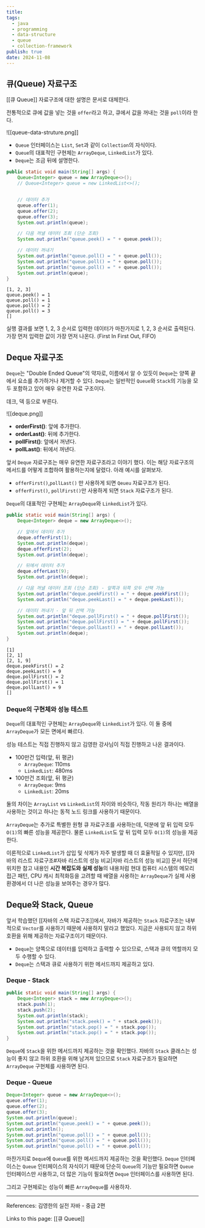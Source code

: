 ```yaml
---
title:
tags:
  - java
  - programming
  - data-structure
  - queue
  - collection-framework
publish: true
date: 2024-11-08
---
```


## 큐(Queue) 자료구조

[[큐 Queue]] 자료구조에 대한 설명은 문서로 대체한다.

전통적으로 큐에 값을 넣는 것을 `offer`라고 하고, 큐에서 값을 꺼내는 것을 `poll`이라 한다.

![[queue-data-struture.png]]

- `Queue` 인터페이스는 `List`, `Set`과 같이 `Collection`의 자식이다.
- `Queue`의 대표적인 구현체는 `ArrayDeque`, `LinkedList`가 있다.
- `Deque`는 조금 뒤에 설명한다.

```java
public static void main(String[] args) {
    Queue<Integer> queue = new ArrayDeque<>();
    // Queue<Integer> queue = new LinkedList<>();


    // 데이터 추가
    queue.offer(1);
    queue.offer(2);
    queue.offer(3);
    System.out.println(queue);

    // 다음 꺼낼 데이터 조회 (단순 조회)
    System.out.println("queue.peek() = " + queue.peek());

    // 데이터 꺼내기
    System.out.println("queue.poll() = " + queue.poll());
    System.out.println("queue.poll() = " + queue.poll());
    System.out.println("queue.poll() = " + queue.poll());
    System.out.println(queue);
}
```

```title="실행 결과"
[1, 2, 3]
queue.peek() = 1
queue.poll() = 1
queue.poll() = 2
queue.poll() = 3
[]
```

실행 결과를 보면 1, 2, 3 순서로 입력한 데이터가 마찬가지로 1, 2, 3 순서로 출력된다. 가장 먼저 입력한 값이 가장 먼저 나온다. (First In First Out, FIFO)

## Deque 자료구조

`Deque`는 "Double Ended Queue"의 약자로, 이름에서 알 수 있듯이 `Deque`는 양쪽 끝에서 요소를 추가하거나 제거할 수 있다. `Deque`는 일반적인 `Queue`와 `Stack`의 기능을 모두 포함하고 있어 매우 유연한 자료 구조이다.

데크, 덱 등으로 부른다.

![[deque.png]]

- **orderFirst()**: 앞에 추가한다.
- **orderLast()**: 뒤에 추가한다.
- **pollFirst()**: 앞에서 꺼낸다.
- **pollLast()**: 뒤에서 꺼낸다.

앞서 `Deque` 자료구조는 매우 유연한 자료구조라고 이야기 했다. 이는 해당 자료구조의 메서드를 어떻게 조합하여 활용하는지에 달렸다. 아래 예시를 살펴보자.

- `offerFirst()`,`pollLast()` 만 사용하게 되면 `Qeueu` 자료구조가 된다.
- `offerFirst()`, `pollFirst()`만 사용하게 되면 `Stack` 자료구조가 된다.

`Deque`의 대표적인 구현체는 `ArrayDeque`와 `LinkedList`가 있다.

```java
public static void main(String[] args) {
    Deque<Integer> deque = new ArrayDeque<>();

    // 앞에서 데이터 추가
    deque.offerFirst(1);
    System.out.println(deque);
    deque.offerFirst(2);
    System.out.println(deque);

    // 뒤에서 데이터 추가
    deque.offerLast(9);
    System.out.println(deque);

    // 다음 꺼낼 데이터 조회 (단순 조회) - 앞쪽과 뒤쪽 모두 선택 가능
    System.out.println("deque.peekFirst() = " + deque.peekFirst());
    System.out.println("deque.peekLast() = " + deque.peekLast());

    // 데이터 꺼내기 - 앞 뒤 선택 가능
    System.out.println("deque.pollFirst() = " + deque.pollFirst());
    System.out.println("deque.pollFirst() = " + deque.pollFirst());
    System.out.println("deque.pollLast() = " + deque.pollLast());
    System.out.println(deque);
}
```

```title="실행 결과"
[1]
[2, 1]
[2, 1, 9]
deque.peekFirst() = 2
deque.peekLast() = 9
deque.pollFirst() = 2
deque.pollFirst() = 1
deque.pollLast() = 9
[]
```

### Deque의 구현체와 성능 테스트

`Deque`의 대표적인 구현체는 `ArrayDeque`와 `LinkedList`가 있다. 이 둘 중에 `ArrayDeque`가 모든 면에서 빠르다.

성능 테스트는 직접 진행하지 않고 김영한 강사님이 직접 진행하고 나온 결과이다.

- 100만건 입력(앞, 뒤 평균)
  - `ArrayDeque`: 110ms
  - `LinkedList`: 480ms
- 100만건 조회(앞, 뒤 평균)
  - `ArrayDeque`: 9ms
  - `LinkedList`: 20ms

둘의 차이는 `ArrayList` vs `LinkedList`의 차이와 비슷하다, 작동 원리가 하나는 배열을 사용하는 것이고 하나는 동적 노드 링크를 사용하기 때문이다.

`ArrayDeque`는 추가로 특별한 원형 큐 자료구조를 사용하는데, 덕분에 앞 뒤 입력 모두 `O(1)`의 빠른 성능을 제공한다. 물론 `LinkedList`도 앞 뒤 입력 모두 `O(1)`의 성능을 제공한다.

이론적으로 `LinkedList`가 삽입 및 삭제가 자주 발생할 때 더 효율적일 수 있지만, [[자바의 리스트 자료구조#자바 리스트의 성능 비교|자바 리스트의 성능 비교]] 문서 하단에 위치한 참고 내용인 **시간 복잡도와 실제 성능**의 내용처럼 현대 컴퓨터 시스템의 메모리 접근 패턴, CPU 캐시 최적화등을 고려할 때 배열을 사용하는 `ArrayDeque`가 실제 사용 환경에서 더 나은 성능을 보여주는 경우가 많다.

## Deque와 Stack, Queue

앞서 학습했던 [[자바의 스택 자료구조]]에서, 자바가 제공하는 `Stack` 자료구조는 내부적으로 `Vector`를 사용하기 때문에 사용하지 말라고 했었다. 지금은 사용되지 않고 하위 호환을 위해 제공하는 자료구조이기 때문이다.

- `Deque`는 양쪽으로 데이터를 입력하고 출력할 수 있으므로, 스택과 큐의 역할까지 모두 수행할 수 있다.
- `Deque`는 스택과 큐로 사용하기 위한 메서드까지 제공하고 있다.

### Deque - Stack

```java
public static void main(String[] args) {
    Deque<Integer> stack = new ArrayDeque<>();
    stack.push(1);
    stack.push(2);
    System.out.println(stack);
    System.out.println("stack.peek() = " + stack.peek());
    System.out.println("stack.pop() = " + stack.pop());
    System.out.println("stack.pop() = " + stack.pop());
}
```

`Deque`에 `Stack`을 위한 메서드까지 제공하는 것을 확인했다. 자바의 `Stack` 클래스는 성능이 좋지 않고 하위 호환을 위해 남겨져 있으므로 `Stack` 자료구조가 필요하면 `ArrayDeque` 구현체를 사용하면 된다.

### Deque - Queue

```java
Deque<Integer> queue = new ArrayDeque<>();
queue.offer(1);
queue.offer(2);
queue.offer(3);
System.out.println(queue);
System.out.println("queue.peek() = " + queue.peek());
System.out.println();
System.out.println("queue.poll() = " + queue.poll());
System.out.println("queue.poll() = " + queue.poll());
System.out.println("queue.poll() = " + queue.poll());
```

마찬가지로 `Deque`에 `Queue`를 위한 메서드까지 제공하는 것을 확인했다. `Deque` 인터페이스는 `Queue` 인터페이스의 자식이기 때문에 단순히 `Queue`의 기능만 필요하면 `Queue` 인터페이스만 사용하고, 더 많은 기능이 필요하면 `Deque` 인터페이스를 사용하면 된다.

그리고 구현체로는 성능이 빠른 `ArrayDeque`를 사용하자.

---

References: 김영한의 실전 자바 - 중급 2편

Links to this page: [[큐 Queue]]
